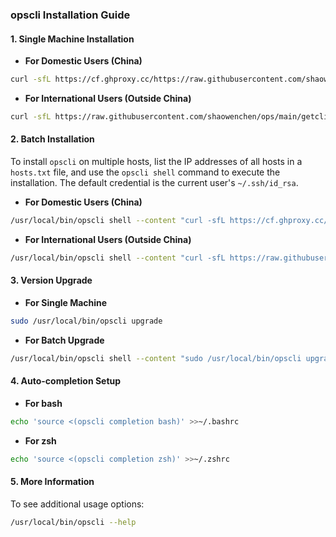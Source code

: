 ### opscli Installation Guide

#### 1. **Single Machine Installation**

- **For Domestic Users (China)**

```bash
curl -sfL https://cf.ghproxy.cc/https://raw.githubusercontent.com/shaowenchen/ops/main/getcli.sh | VERSION=latest sh -
```

- **For International Users (Outside China)**

```bash
curl -sfL https://raw.githubusercontent.com/shaowenchen/ops/main/getcli.sh | VERSION=latest sh -
```

#### 2. **Batch Installation**

To install `opscli` on multiple hosts, list the IP addresses of all hosts in a `hosts.txt` file, and use the `opscli shell` command to execute the installation. The default credential is the current user's `~/.ssh/id_rsa`.

- **For Domestic Users (China)**

```bash
/usr/local/bin/opscli shell --content "curl -sfL https://cf.ghproxy.cc/https://raw.githubusercontent.com/shaowenchen/ops/main/getcli.sh | VERSION=latest sh -" -i hosts.txt
```

- **For International Users (Outside China)**

```bash
/usr/local/bin/opscli shell --content "curl -sfL https://raw.githubusercontent.com/shaowenchen/ops/main/getcli.sh | VERSION=latest sh -" -i hosts.txt
```

#### 3. **Version Upgrade**

- **For Single Machine**

```bash
sudo /usr/local/bin/opscli upgrade
```

- **For Batch Upgrade**

```bash
/usr/local/bin/opscli shell --content "sudo /usr/local/bin/opscli upgrade" -i hosts.txt
```

#### 4. **Auto-completion Setup**

- **For bash**

```bash
echo 'source <(opscli completion bash)' >>~/.bashrc
```

- **For zsh**

```bash
echo 'source <(opscli completion zsh)' >>~/.zshrc
```

#### 5. **More Information**

To see additional usage options:

```bash
/usr/local/bin/opscli --help
```
